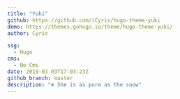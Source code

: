 ```yaml
---
title: "Yuki"
github: https://github.com/iCyris/hugo-theme-yuki
demo: https://themes.gohugo.io/theme/hugo-theme-yuki/
author: Cyris

ssg:
  - Hugo
cms:
  - No Cms
date: 2019-01-03T17:03:23Z
github_branch: master
description: "❄️ She is as pure as the snow"
---
```

